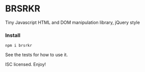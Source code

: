 # BRSRKR
Tiny Javascript HTML and DOM manipulation library, jQuery style

### Install
`npm i brsrkr`

See the tests for how to use it.

ISC licensed. Enjoy!
